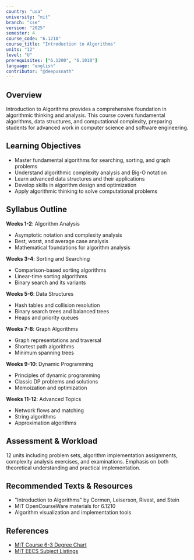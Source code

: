 ```yaml
---
country: "usa"
university: "mit"
branch: "cse"
version: "2025"
semester: 4
course_code: "6.1210"
course_title: "Introduction to Algorithms"
units: "12"
level: "U"
prerequisites: ["6.1200", "6.1010"]
language: "english"
contributor: "@deepusnath"
---
```


## Overview

Introduction to Algorithms provides a comprehensive foundation in algorithmic thinking and analysis. This course covers fundamental algorithms, data structures, and computational complexity, preparing students for advanced work in computer science and software engineering.

## Learning Objectives

- Master fundamental algorithms for searching, sorting, and graph problems
- Understand algorithmic complexity analysis and Big-O notation
- Learn advanced data structures and their applications
- Develop skills in algorithm design and optimization
- Apply algorithmic thinking to solve computational problems

## Syllabus Outline

**Weeks 1-2**: Algorithm Analysis
- Asymptotic notation and complexity analysis
- Best, worst, and average case analysis
- Mathematical foundations for algorithm analysis

**Weeks 3-4**: Sorting and Searching
- Comparison-based sorting algorithms
- Linear-time sorting algorithms
- Binary search and its variants

**Weeks 5-6**: Data Structures
- Hash tables and collision resolution
- Binary search trees and balanced trees
- Heaps and priority queues

**Weeks 7-8**: Graph Algorithms
- Graph representations and traversal
- Shortest path algorithms
- Minimum spanning trees

**Weeks 9-10**: Dynamic Programming
- Principles of dynamic programming
- Classic DP problems and solutions
- Memoization and optimization

**Weeks 11-12**: Advanced Topics
- Network flows and matching
- String algorithms
- Approximation algorithms

## Assessment & Workload

12 units including problem sets, algorithm implementation assignments, complexity analysis exercises, and examinations. Emphasis on both theoretical understanding and practical implementation.

## Recommended Texts & Resources

- "Introduction to Algorithms" by Cormen, Leiserson, Rivest, and Stein
- MIT OpenCourseWare materials for 6.1210
- Algorithm visualization and implementation tools

## References

- [MIT Course 6-3 Degree Chart](https://catalog.mit.edu/degree-charts/computer-science-engineering-course-6-3/)
- [MIT EECS Subject Listings](https://catalog.mit.edu/subjects/6/)
